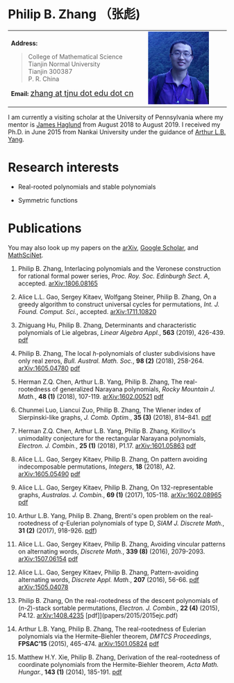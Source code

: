<head>
<title>Philip B. Zhang's Homepage</title>
</head>

	
# Philip B. Zhang （张彪)





<table width="80%">
  <tbody><tr>
    <td width="42%">
	<p><b>Address:</b> </p>
	<blockquote>
	    College of Mathematical Science<br>
	    Tianjin Normal University<br>
	    Tianjin  300387<br>
 	    P. R. China<br>
	</blockquote>
	<p><b>Email: </b>  <a href="mailto:zhang@tjnu.edu.cn"> <font size="4"> zhang at tjnu dot edu dot cn </font> </a> </p>
      </td>
	<td width="25%">
	    <img border="0" alt="" src="pic.jpg" width="140" ></td>
  </tr></tbody></table>

<!---  <img width="160"  src="pic.jpg"> -->
<!--- - **Address:** College of Mathematical Science, Tianjin Normal University, Tianjin  300387, P. R. China  -->
<!---  - **Email:** [zhang at tjnu dot edu dot cn](mailto:zhang@tjnu.edu.cn) -->

<!--- I am an instructor at the Tianjin Normal University. -->

I am currently a visiting scholar at the University of Pennsylvania where my mentor is [James Haglund](https://www.math.upenn.edu/~jhaglund/) from August 2018 to August 2019.  I received my Ph.D. in June 2015 from Nankai University under the guidance of [Arthur L.B. Yang](http://www.combinatorics.net.cn/homepage/yang/). 

# Research interests

 - Real-rooted polynomials and stable polynomials

 - Symmetric functions
 
 
<!--- I work on the field of combinatorial polynomials with only real zeros.  -->

<!--- I am also interested in combinatorial problems connected with other areas such as symmetric functions and representation theory. -->


# Publications

You may also look up my papers on the [arXiv](https://arxiv.org/find/grp_math/1/au:+Zhang_Philip_B/0/1/0/all/0/1), [Google Scholar](https://scholar.google.com/citations?user=E0RFmmMAAAAJ&hl=en), and [MathSciNet](http://www.ams.org/mathscinet/search/publications.html?pg1=INDI&s1=1066440).




1. Philip B. Zhang, Interlacing polynomials and the Veronese construction for rational formal power series, _Proc. Roy. Soc. Edinburgh Sect. A_, accepted. [arXiv:1806.08165](https://arxiv.org/abs/1806.08165)

1.  Alice L.L. Gao, Sergey Kitaev, Wolfgang Steiner, Philip B. Zhang, On a greedy algorithm to construct universal cycles for permutations, _Int. J. Found. Comput. Sci._, accepted. [arXiv:1711.10820](https://arxiv.org/abs/1711.10820)

1. Zhiguang Hu, Philip B. Zhang, Determinants and characteristic polynomials of Lie algebras, _Linear Algebra Appl._,  __563__ (2019), 426-439.  [pdf](papers/2019/2019LAA.pdf)

1. Philip B. Zhang, The local _h_-polynomials of cluster subdivisions have only real zeros, _Bull. Austral. Math. Soc._, __98 (2)__ (2018),  258-264.   [arXiv:1605.04780](https://arxiv.org/abs/1605.04780) [pdf](papers/2018/2018bams.pdf)

1. Herman Z.Q. Chen, Arthur L.B. Yang, Philip B. Zhang, The real-rootedness of generalized Narayana polynomials, _Rocky Mountain J. Math._, __48 (1)__  (2018), 107-119.   [arXiv:1602.00521](https://arxiv.org/abs/1602.00521)  [pdf](papers/2018/2018rmj.pdf)

1. Chunmei Luo, Liancui Zuo, Philip B. Zhang, The Wiener index of Sierpinski-like graphs, _J. Comb. Optim._, __35 (3)__ (2018), 814–841.  [pdf](papers/2018/2018jco.pdf)

1. Herman Z.Q. Chen, Arthur L.B. Yang, Philip B. Zhang, Kirillov's unimodality conjecture for the rectangular Narayana polynomials, _Electron. J. Combin._, __25 (1)__ (2018), P1.17.   [arXiv:1601.05863](https://arxiv.org/abs/1601.05863) [pdf](papers/2018/2018ejc.pdf)

1. Alice L.L. Gao, Sergey Kitaev, Philip B. Zhang, On pattern avoiding indecomposable permutations, _Integers_, __18__ (2018), A2.  [arXiv:1605.05490](https://arxiv.org/abs/1605.05490) [pdf](papers/2018/2018integers.pdf)

1. Alice L.L. Gao, Sergey Kitaev, Philip B. Zhang, On 132-representable graphs, _Australas. J. Combin._, __69 (1)__ (2017), 105-118.   [arXiv:1602.08965](https://arxiv.org/abs/1602.08965) [pdf](papers/2017/2017ajc.pdf)

1. Arthur L.B. Yang, Philip B. Zhang, Brenti's open problem on the real-rootedness of _q_-Eulerian polynomials of type D, _SIAM J. Discrete Math._, __31 (2)__ (2017), 918-926. [pdf](papers/2017/2017siamdm.pdf))

1. Alice L.L. Gao, Sergey Kitaev, Philip B. Zhang, Avoiding vincular patterns on alternating words, _Discrete Math._, __339 (8)__ (2016), 2079-2093. [arXiv:1507.06154](https://arxiv.org/abs/1507.06154) [pdf](papers/2016/2016dm.pdf)

1. Alice L.L. Gao, Sergey Kitaev, Philip B. Zhang, Pattern-avoiding alternating words, _Discrete Appl. Math._, __207__ (2016), 56-66. [pdf](papers/2016/2016dam.pdf) [arXiv:1505.04078](https://arxiv.org/abs/1505.04078)

1. Philip B. Zhang, On the real-rootedness of the descent polynomials of (_n-2_)-stack sortable permutations, _Electron. J. Combin._, __22 (4)__ (2015), P4.12. [arXiv:1408.4235](https://arxiv.org/abs/1408.4235)   [pdf]](papers/2015/2015ejc.pdf) 

1. Arthur L.B. Yang, Philip B. Zhang, The real-rootedness of Eulerian polynomials via the Hermite–Biehler theorem, _DMTCS Proceedings_, __FPSAC’15__ (2015), 465-474. [arXiv:1501.05824](https://arxiv.org/abs/1501.05824) [pdf](papers/2015/2015fpsac.pdf) 

1. Matthew H.Y. Xie, Philip B. Zhang, Derivation of the real-rootedness of coordinate polynomials from the Hermite-Biehler theorem, _Acta Math. Hungar._, __143 (1)__ (2014), 185-191. [pdf](papers/2014/2014amh.pdf)


